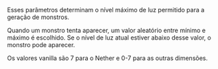 Esses parâmetros determinam o nível máximo de luz permitido para a geração de monstros.

Quando um monstro tenta aparecer, um valor aleatório entre mínimo e máximo é escolhido.
Se o nível de luz atual estiver abaixo desse valor, o monstro pode aparecer.

Os valores vanilla são 7 para o Nether e 0-7 para as outras dimensões.